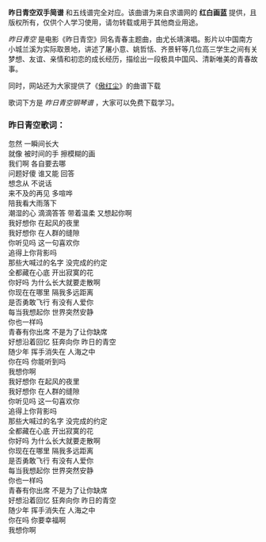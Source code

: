 

**昨日青空双手简谱** 和五线谱完全对应。该曲谱为来自求谱网的 **红白画蓝** 提供，且版权所有，仅供个人学习使用，请勿转载或用于其他商业用途。

_昨日青空_
是电影《昨日青空》同名青春主题曲，由尤长靖演唱。影片以中国南方小城兰溪为实际取景地，讲述了屠小意、姚哲恬、齐景轩等几位高三学生之间有关梦想、友谊、亲情和初恋的成长经历，描绘出一段极具中国风、清新唯美的青春故事。

同时，网站还为大家提供了《[傲红尘](Music-9328-傲红尘-扶摇插曲-我们愿与你共年少与你乐逍遥.html "傲红尘")》的曲谱下载

歌词下方是 _昨日青空钢琴谱_ ，大家可以免费下载学习。

### 昨日青空歌词：

忽然 一瞬间长大  
就像 被时间的手 擦模糊的画  
我们啊 各自要去哪  
问题好傻 谁又能 回答  
想念从 不说话  
来不及的再见 多喧哗  
陪我看大雨落下  
潮湿的心 滴滴答答 带着温柔 又想起你啊  
我好想你 在起风的夜里  
我好想你 在人群的缝隙  
你听见吗 这一句喜欢你  
追得上你背影吗  
那些大喊过的名字 没完成的约定  
全都藏在心底 开出寂寞的花  
你好吗 为什么长大就要走散啊  
你现在在哪里 隔我多远距离  
是否勇敢飞行 有没有人爱你  
每当我想起你 世界突然安静  
你也一样吗  
青春有你出席 不是为了让你缺席  
好想沿着回忆 狂奔向你 昨日的青空  
随少年 挥手消失在 人海之中  
你在吗 你能听到吗  
我想你啊  
我好想你 在起风的夜里  
我好想你 在人群的缝隙  
你听见吗 这一句喜欢你  
追得上你背影吗  
那些大喊过的名字 没完成的约定  
全都藏在心底 开出寂寞的花  
你好吗 为什么长大就要走散啊  
你现在在哪里 隔我多远距离  
是否勇敢飞行 有没有人爱你  
每当我想起你 世界突然安静  
你也一样吗  
青春有你出席 不是为了让你缺席  
好想沿着回忆 狂奔向你 昨日的青空  
随少年 挥手消失在 人海之中  
你在吗 你要幸福啊  
我想你啊

